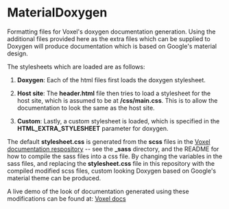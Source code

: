 # MaterialDoxygen

Formatting files for Voxel's doxygen documentation generation. Using the
additional files provided here as the extra files which can be supplied to
Doxygen will produce documentation which is based on Google's material design.

The stylesheets which are loaded are as follows:

1. __Doxygen__: Each of the html files first loads the doxygen stylesheet.

2. __Host site__: The __header.html__ file then tries to load a stylesheet for
                  the host site, which is assumed to be at __/css/main.css__.
                  This is to allow the documentation to look the same as the
                  host site.

3. __Custom__: Lastly, a custom stylesheet is loaded, which is specified in the
              **HTML_EXTRA_STYLESHEET** parameter for doxygen.

The default __stylesheet.css__ is generated from the __scss__ files in the
[Voxel documentation respository](https://github.com/Voxelated/voxelated.github.io) -- see the **_sass** directory, and the README for how to
compile the sass files into a css file. By changing the variables in the
sass files, and replacing the **stylesheet.css** file in this repository with
the compiled modified scss files, custom looking Doxygen based on Google's
material theme can be produced.

A live demo of the look of documentation generated using these modifications can
be found at: [Voxel docs](https://voxelated.github.io/libraries/voxel/index.html)

